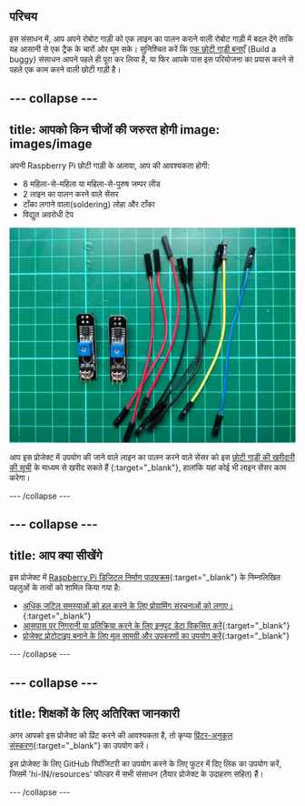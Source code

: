 ## परिचय

इस संसाधन में, आप अपने रोबोट गाड़ी को एक लाइन का पालन कराने वाली रोबोट गाड़ी में बदल देंगे ताकि यह आसानी से एक ट्रैक के चारों ओर घूम सके। सुनिश्चित करें कि [एक छोटी गाड़ी बनाएँ](https://projects.raspberrypi.org/hi-IN/projects/build-a-buggy) (Build a buggy) संसाधन आपने पहले ही पूरा कर लिया है, या फिर आपके पास इस परियोजना का प्रयास करने से पहले एक काम करने वाली छोटी गाड़ी है।

<stream class="cloudflare-video" id="6a20279dbfe23651cfe17ebe616b87b7" loop></stream>

--- collapse ---
---
title: आपको किन चीजों की जरुरत होगी
image: images/image
---

अपनी Raspberry Pi छोटी गाड़ी के अलावा, आप की आवश्यकता होगी:

+ 8 महिला-से-महिला या महिला-से-पुरुष जम्पर लीड
+ 2 लाइन का पालन करने वाले सेंसर
+ टाँका लगाने वाला(soldering) लोहा और टाँका
+ विद्युत अवरोधी टेप

![components](images/components.jpg)

आप इस प्रोजेक्ट में उपयोग की जाने वाले लाइन का पालन करने वाले सेंसर को इस [छोटी गाड़ी की खरीदारी की सूची](https://my.aliexpress.com/wishlist/wish_list_product_list.htm?spm=a2g0s.8937460.0.0.EKSrsx&currentGroupId=100000000943756) के माध्यम से खरीद सकते हैं {:target="_blank"}, हालांकि यहां कोई भी लाइन सेंसर काम करेगा।

--- /collapse ---

--- collapse ---
---
title: आप क्या सीखेंगे
---

इस प्रोजेक्ट में [Raspberry Pi डिजिटल निर्माण पाठ्यक्रम](http://rpf.io/curriculum){:target="_blank"} के निम्नलिखित पहलुओं के तत्वों को शामिल किया गया है:

+ [अधिक जटिल समस्याओं को हल करने के लिए प्रोग्रामिंग संरचनाओं को लगाए।](https://curriculum.raspberrypi.org/programming/developer/){:target="_blank"}
+ [आसपास पर निगरानी या प्रतिक्रिया करने के लिए इनपुट डेटा विकसित करें](https://curriculum.raspberrypi.org/physical-computing/developer/){:target="_blank"}
+ [प्रोजेक्ट प्रोटोटाइप बनाने के लिए मूल सामग्री और उपकरणों का उपयोग करें](https://curriculum.raspberrypi.org/manufacture/creator/){:target="_blank"}

--- /collapse ---

--- collapse ---
---
title: शिक्षकों के लिए अतिरिक्त जानकारी
---

अगर आपको इस प्रोजेक्ट को प्रिंट करने की आवश्यकता है, तो कृप्या [प्रिंटर-अनुकूल संस्करण](https://projects.raspberrypi.org/hi-IN/projects/rpi-python-line-following/print){:target="_blank"} का उपयोग करें।

इस प्रोजेक्ट के लिए GitHub रिपॉजिटरी का उपयोग करने के लिए फुटर में दिए लिंक का उपयोग करें, जिसमें 'hi-IN/resources' फोल्डर में सभी संसाधन (तैयार प्रोजेक्ट के उदाहरण सहित) हैं।

--- /collapse ---